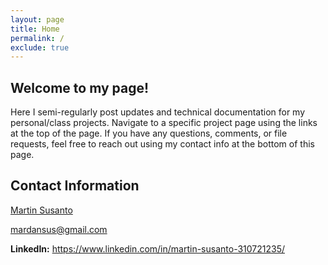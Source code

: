 ```yaml
---
layout: page
title: Home
permalink: /
exclude: true
---
```


## Welcome to my page! 

Here I semi-regularly post updates and technical documentation for my personal/class projects. Navigate to a specific project page using the links at the top of the page. If you have any questions, comments, or file requests, feel free to reach out using my contact info at the bottom of this page.

## Contact Information
[Martin Susanto](https://github.com/Martin5009)

mardansus@gmail.com

**LinkedIn:**
<https://www.linkedin.com/in/martin-susanto-310721235/>

